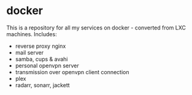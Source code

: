 # docker

This is a repository for all my services on docker - converted from LXC machines.
Includes:
- reverse proxy nginx
- mail server
- samba, cups & avahi
- personal openvpn server
- transmission over openvpn client connection
- plex
- radarr, sonarr, jackett
